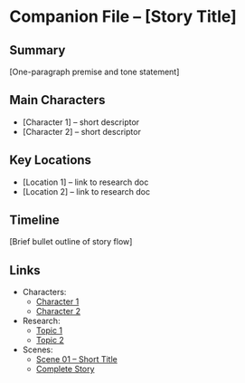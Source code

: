 # Companion File – [Story Title]

## Summary
[One-paragraph premise and tone statement]

## Main Characters
- [Character 1] – short descriptor
- [Character 2] – short descriptor

## Key Locations
- [Location 1] – link to research doc
- [Location 2] – link to research doc

## Timeline
[Brief bullet outline of story flow]

## Links
- Characters:
  - [Character 1](Characters/Character1.md)
  - [Character 2](Characters/Character2.md)
- Research:
  - [Topic 1](Research/Topic1.md)
  - [Topic 2](Research/Topic2.md)
- Scenes:
  - [Scene 01 – Short Title](Scenes/Scene-01-ShortTitle.md)
  - [Complete Story](Scenes/Complete-StoryTitle.md)
